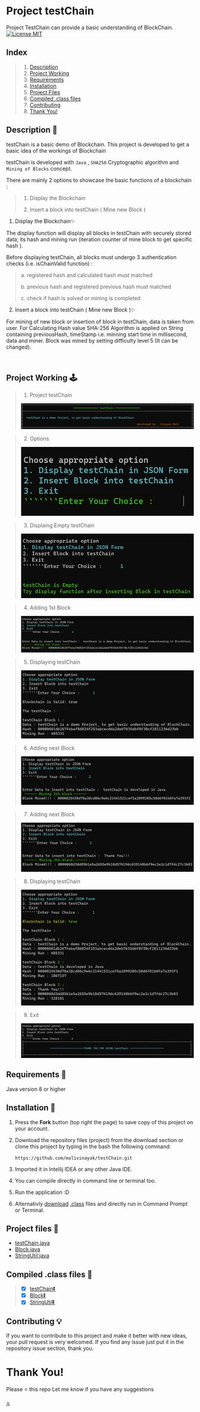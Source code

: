 # Project testChain 
Project TestChain can provide a basic understanding of BlockChain.
<br>
[![License MIT](https://img.shields.io/badge/license-MIT-blue.svg)](LICENSE)
<br>


## Index
>1. [Description](https://github.com/malivinayak/testChain/tree/main#description-)
>2. [Project Working](https://github.com/malivinayak/testChain/tree/main#project-working-%EF%B8%8F)
>3. [Requirements](https://github.com/malivinayak/testChain/tree/main#requirements-)
>4. [Installation](https://github.com/malivinayak/testChain/tree/main#installation-)
>5. [Project Files](https://github.com/malivinayak/testChain/tree/main#project-files-)
>6. [Compiled .class files](https://github.com/malivinayak/testChain/tree/main#compiled-class-files-)
>7. [Contributing](https://github.com/malivinayak/testChain/tree/main#contributing-)
>8. [Thank You!](https://github.com/malivinayak/testChain/tree/main#thank-you)

## Description 📃
testChain is a basic demo of Blockchain.  This project is developed to get a basic idea of the workings of Blockchain

testChain is developed with ``Java`` , ``SHA256`` Cryptographic algorithm and ``Mining of Blocks`` concept. 


There are mainly 2 options to showcase the basic functions of a blockchain : 

 >1. Display the Blockchain
 >
 >2. Insert a block into testChain ( Mine new Block )

 
  1. Display the Blockchain✨


The display function will display all blocks in testChain with securely stored data, its hash and mining run (iteration counter of mine block to get specific hash ). 

Before displaying testChain, all blocks must undergo 3 authentication checks (i.e. isChainValid function) : 

   > a. registered hash and calculated hash must matched
   >
   >b. previous hash and registered previous hash must matched
   >
   >c. check if hash is solved or mining is completed


 2. Insert a block into testChain ( Mine new Block )✨


For mining of new block or insertion of block in testChain, data is taken from user. For Calculating Hash value SHA-256 Algorithm is applied on String containing previousHash, timeStamp i.e. minning start time in millisecond, data and miner. Block was mined by setting difficulty level 5 (It can be changed).

<br>

## Project Working 🕹️
>1. Project testChain
>
>![Project testChain](testChainWorking/Project%20testChain.jpg "Project testChain")

>2. Options
>
>![Options](testChainWorking/Options.jpg "Chices")

> 3. Displaing Empty testChain
>
>![](testChainWorking/DisplayOfEmptyTestChain.jpg "Displaying Blocks without Insertion")

> 4. Adding 1st Block
>
> ![](testChainWorking/Mining1stBlock.jpg "Mining 1st Block")

> 5. Displaying testChain
>
> ![](testChainWorking/displayOf1stBlock.jpg "Displaying testChain after mining only 1 block")

> 6. Adding next Block
>
> ![](testChainWorking/Mining2ndBlock.jpg "Mining 2nd Block")

> 7. Adding next Block
>
> ![](testChainWorking/Mining3rdBlock.jpg "Mining 3rd Block")

> 8. Displaying testChain
>
> ![](testChainWorking/displayingAllBlocks.jpg "Displaying testChain after mining 3 Blocks")

> 9. Exit
>
> ![](testChainWorking/Exit.jpg "Thank You")


## Requirements 🔧
 Java version 8 or higher
 
   
## Installation 🔌
1. Press the **Fork** button (top right the page) to save copy of this project on your account.

2. Download the repository files (project) from the download section or clone this project by typing in the bash the following command:

       https://github.com/malivinayak/testChain.git
       
3. Imported it in Intellij IDEA or any other Java IDE.
4. You can compile directly in command line or terminal too.
5. Run the application :D
6. Alternativly [download](https://github.com/malivinayak/testChain#compiled-class-files-) 
[.class](https://github.com/malivinayak/testChain/tree/main/class%20files) files and directly run in Command Prompt or Terminal.

## Project files 📂
   - [testChain.java](https://github.com/malivinayak/testChain/blob/main/testChain.java)
   - [Block.java](https://github.com/malivinayak/testChain/blob/main/Block.java)
   - [StringUtil.java](https://github.com/malivinayak/testChain/blob/main/StringUtil.java)
 

## Compiled .class files 📂
>- [x] [testChain⏬](https://github.com/malivinayak/testChain/raw/main/class%20files/testChain.class)
>- [x] [Block⏬](https://github.com/malivinayak/testChain/raw/main/class%20files/Block.class)
>- [x] [StringUtil⏬](https://github.com/malivinayak/testChain/raw/main/class%20files/StringUtil.class)

## Contributing 💡
If you want to contribute to this project and make it better with new ideas, your pull request is very welcomed.
If you find any issue just put it in the repository issue section, thank you.

# Thank You!
Please ⭐️ this repo 
Let me know if you have any suggestions

[ 🔝 ](https://github.com/malivinayak/testChain/tree/main#project-testchain)
